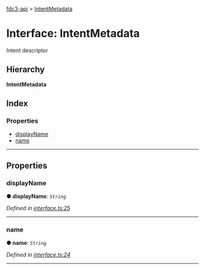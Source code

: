 [fdc3-api](../README.md) > [IntentMetadata](../interfaces/intentmetadata.md)

# Interface: IntentMetadata

Intent descriptor

## Hierarchy

**IntentMetadata**

## Index

### Properties

* [displayName](intentmetadata.md#displayname)
* [name](intentmetadata.md#name)

---

## Properties

<a id="displayname"></a>

###  displayName

**● displayName**: *`String`*

*Defined in [interface.ts:25](/src/interface.ts#L25)*

___
<a id="name"></a>

###  name

**● name**: *`String`*

*Defined in [interface.ts:24](/src/interface.ts#L24)*

___

